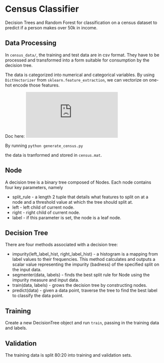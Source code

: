 # Census Classifier

Decision Trees and Random Forest for classification on a census dataset to predict if a person makes over 50k in income. 

## Data Processing

In `census_data/`, the training and test data are in csv format. They have to be processed and transformed into a form suitable for consumption by the decision tree.

The data is categorized into numerical and categorical variables. By using `DictVectorizer` from `sklearn.feature_extraction`, we can vectorize on one-hot encode those features. 

Doc here: ![](http://scikit-learn.org/stable/modules/feature_extraction.html)

By running 
```python generate_census.py```

the data is tranformed and stored in `census.mat`.

## Node

A decision tree is a binary tree composed of Nodes. Each node contains four key parameters, namely 
* split_rule - a length 2 tuple that details what features to split on at a node and a threshold value at which the tree should split at.
* left - left child of current node.
* right - right child of current node.
* label - if this parameter is set, the node is a leaf node. 

## Decision Tree

There are four methods associated with a decision tree:
* impurity(left_label_hist, right_label_hist) - a histogram is a mapping from label values to their frequencies. This method calculates and outputs a scalar value representing the impurity (badness) of the specified split on the input data.
* segmenter(data, labels) - finds the best split rule for Node using the impurity measure and input data.
* train(data, labels) - grows the decision tree by constructing nodes.
* predict(data) - given a data point, traverse the tree to find the best label to classify the data point. 

## Training 

Create a new DecisionTree object and run `train`, passing in the training data and labels.  

## Validation

The training data is split 80:20 into training and validation sets.
